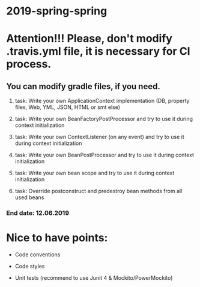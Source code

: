 # 2019-spring-spring

# Attention!!! Please, don't modify .travis.yml file, it is necessary for CI process.

## You can modify gradle files, if you need.

1. task: Write your own ApplicationContext implementation (DB, property files, Web, YML, JSON, HTML or smt else)

2. task: Write your own BeanFactoryPostProcessor and try to use it during context initialization

3. task: Write your own ContextListener (on any event) and try to use it during context initialization

4. task: Write your own BeanPostProcessor and try to use it during context initialization

5. task: Write your own bean scope and try to use it during context initialization

6. task: Override postconstruct and predestroy bean methods from all used beans

### End date: 12.06.2019

# Nice to have points:

- Code conventions

- Code styles

- Unit tests (recommend to use Junit 4 & Mockito/PowerMockito)
